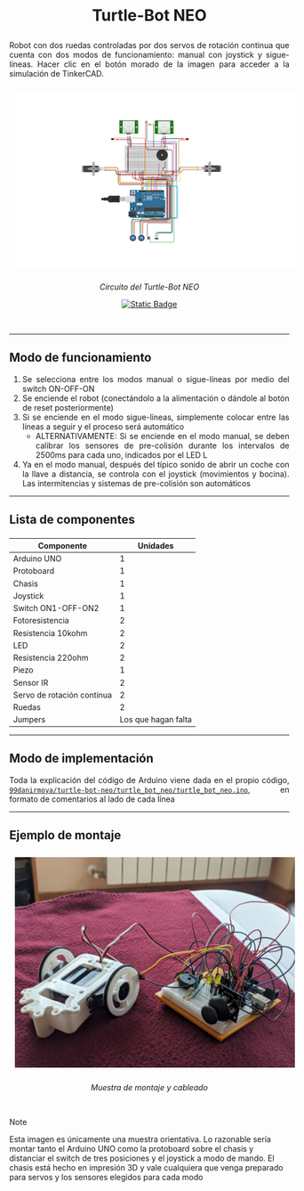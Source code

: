 # <p align="center"> Turtle-Bot NEO </p>

<p align="justify"> Robot con dos ruedas controladas por dos servos de rotación continua que cuenta con dos modos de funcionamiento: manual con joystick y sigue-líneas. Hacer clic en el botón morado de la imagen para acceder a la simulación de TinkerCAD. </p>

<div align="center">
  <img src="https://github.com/99danirmoya/turtle-bot-neo/blob/main/pics/t725.png" width="750"  style="margin: 10px;"/>
  
  <em>Circuito del Turtle-Bot NEO</em>

  [![Static Badge](https://img.shields.io/badge/TINKER_THIS!-8A2BE2?logo=autodesk)](https://www.tinkercad.com/things/kZLjRCSkkIt-turtle-bot-neo)
</div>
<br/>

<div align="justify">

___

## Modo de funcionamiento
1. Se selecciona entre los modos manual o sigue-líneas por medio del switch ON-OFF-ON
1. Se enciende el robot (conectándolo a la alimentación o dándole al botón de reset posteriormente)
1. Si se enciende en el modo sigue-líneas, simplemente colocar entre las líneas a seguir y el proceso será automático
   - ALTERNATIVAMENTE: Si se enciende en el modo manual, se deben calibrar los sensores de pre-colisión durante los intervalos de 2500ms para cada uno, indicados por el LED L
1. Ya en el modo manual, después del típico sonido de abrir un coche con la llave a distancia, se controla con el joystick (movimientos y bocina). Las intermitencias y sistemas de pre-colisión son automáticos

___

</div>

## <p align="justify">  Lista de componentes </p>

<div align="center">

| Componente | Unidades |
| ------------- | ------------- |
| Arduino UNO | 1 |
| Protoboard | 1 |
| Chasis | 1 |
| Joystick | 1 |
| Switch ON1-OFF-ON2 | 1 |
| Fotoresistencia | 2 |
| Resistencia 10kohm | 2 |
| LED | 2 |
| Resistencia 220ohm | 2 |
| Piezo | 1 |
| Sensor IR | 2 |
| Servo de rotación continua | 2 |
| Ruedas | 2 |
| Jumpers | Los que hagan falta |

</div>

<div align="justify">

___

## Modo de implementación

Toda la explicación del código de Arduino viene dada en el propio código, [`99danirmoya/turtle-bot-neo/turtle_bot_neo/turtle_bot_neo.ino`](https://github.com/99danirmoya/turtle-bot-neo/blob/main/turtle_bot_neo/turtle_bot_neo.ino), en formato de comentarios al lado de cada línea

___

## Ejemplo de montaje

</div>

<div align="center">
  <img src="https://github.com/99danirmoya/turtle-bot-neo/blob/main/pics/photo_5809662950196232262_y.jpg" width="750"  style="margin: 10px;"/>

  <em>Muestra de montaje y cableado</em>
</div>
<br/>

> [!NOTE]
> Esta imagen es únicamente una muestra orientativa. Lo razonable sería montar tanto el Arduino UNO como la protoboard sobre el chasis y distanciar el switch de tres posiciones y el joystick a modo de mando. El chasis está hecho en impresión 3D y vale cualquiera que venga preparado para servos y los sensores elegidos para cada modo
